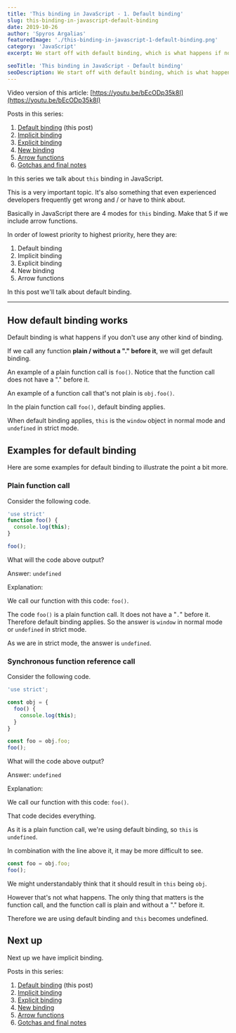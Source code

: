 ```yaml
---
title: 'This binding in JavaScript - 1. Default binding'
slug: this-binding-in-javascript-default-binding
date: 2019-10-26
author: 'Spyros Argalias'
featuredImage: './this-binding-in-javascript-1-default-binding.png'
category: 'JavaScript'
excerpt: We start off with default binding, which is what happens if no other 'this' binding applies.

seoTitle: 'This binding in JavaScript - Default binding'
seoDescription: We start off with default binding, which is what happens if no other 'this' binding applies.
---
```


Video version of this article: [https://youtu.be/bEcODp35k8I](https://youtu.be/bEcODp35k8I)

Posts in this series:
1. [Default binding](/blog/this-binding-in-javascript-1-default-binding/) (this post)
2. [Implicit binding](/blog/this-binding-in-javascript-2-implicit-binding/)
3. [Explicit binding](/blog/this-binding-in-javascript-3-explicit-binding/)
4. [New binding](/blog/this-binding-in-javascript-4-new-binding/)
5. [Arrow functions](/blog/this-binding-in-javascript-5-arrow-functions/)
6. [Gotchas and final notes](/blog/this-binding-in-javascript-6-gotchas-and-final-notes/)

In this series we talk about `this` binding in JavaScript.

This is a very important topic. It's also something that even experienced developers frequently get wrong and / or have to think about.

Basically in JavaScript there are 4 modes for `this` binding. Make that 5 if we include arrow functions.

In order of lowest priority to highest priority, here they are:
1. Default binding
2. Implicit binding
3. Explicit binding
4. New binding
5. Arrow functions

In this post we'll talk about default binding.


---


## How default binding works

Default binding is what happens if you don't use any other kind of binding.

If we call any function **plain / without a "." before it**, we will get default binding.

An example of a plain function call is `foo()`. Notice that the function call does not have a "." before it.

An example of a function call that's not plain is `obj.foo()`.

In the plain function call `foo()`, default binding applies.

When default binding applies, `this` is the `window` object in normal mode and `undefined` in strict mode.


## Examples for default binding

Here are some examples for default binding to illustrate the point a bit more.


### Plain function call

Consider the following code.

```js
'use strict'
function foo() {
  console.log(this);
}

foo();
```

What will the code above output?

Answer: `undefined`

Explanation:

We call our function with this code: `foo()`.

The code `foo()` is a plain function call. It does not have a "`.`" before it. Therefore default binding applies. So the answer is `window` in normal mode or `undefined` in strict mode.

As we are in strict mode, the answer is `undefined`.



### Synchronous function reference call

Consider the following code.

```js
'use strict';

const obj = {
  foo() {
    console.log(this);
  }
}

const foo = obj.foo;
foo();
```

What will the code above output?

Answer: `undefined`

Explanation:

We call our function with this code: `foo()`.

That code decides everything.

As it is a plain function call, we're using default binding, so `this` is `undefined`.

In combination with the line above it, it may be more difficult to see.

```js
const foo = obj.foo;
foo();
```

We might understandably think that it should result in `this` being `obj`.

However that's not what happens. The only thing that matters is the function call, and the function call is plain and without a "." before it.

Therefore we are using default binding and `this` becomes undefined.


## Next up

Next up we have implicit binding.

Posts in this series:
1. [Default binding](/blog/this-binding-in-javascript-1-default-binding/) (this post)
2. [Implicit binding](/blog/this-binding-in-javascript-2-implicit-binding/)
3. [Explicit binding](/blog/this-binding-in-javascript-3-explicit-binding/)
4. [New binding](/blog/this-binding-in-javascript-4-new-binding/)
5. [Arrow functions](/blog/this-binding-in-javascript-5-arrow-functions/)
6. [Gotchas and final notes](/blog/this-binding-in-javascript-6-gotchas-and-final-notes/)
